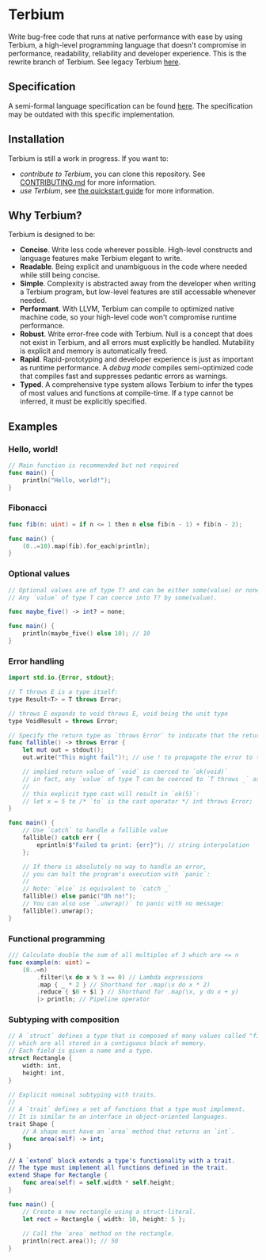 # Terbium

Write bug-free code that runs at native performance with ease by using Terbium, a high-level programming language that doesn't compromise in performance, readability, reliability and developer experience. 
This is the rewrite branch of Terbium. See legacy Terbium [here](https://github.com/TerbiumLang/Terbium/tree/legacy).

## Specification

A semi-formal language specification can be found [here](https://jay3332.gitbook.io/terbium/spec). The specification may be outdated with this specific implementation.

## Installation

Terbium is still a work in progress. If you want to:

* *contribute to Terbium*, you can clone this repository. See [CONTRIBUTING.md](https://github.com/terbium-lang/terbium/blob/main/CONTRIBUTING.md) for more information.
* *use Terbium*, see [the quickstart guide](https://terbium-lilac.vercel.app/docs/quickstart) for more information.

## Why Terbium?

Terbium is designed to be:

* **Concise**. Write less code wherever possible. High-level constructs and language features make Terbium elegant to write.
* **Readable**. Being explicit and unambiguous in the code where needed while still being concise.
* **Simple**. Complexity is abstracted away from the developer when writing a Terbium program, but low-level features are still accessable whenever needed.
* **Performant**. With LLVM, Terbium can compile to optimized native machine code, so your high-level code won't compromise runtime performance.
* **Robust**. Write error-free code with Terbium. Null is a concept that does not exist in Terbium, and all errors must explicitly be handled. Mutability is explicit and memory is automatically freed.
* **Rapid**. Rapid-prototyping and developer experience is just as important as runtime performance. A *debug mode* compiles semi-optimized code that compiles fast and suppresses pedantic errors as warnings.
* **Typed**. A comprehensive type system allows Terbium to infer the types of most values and functions at compile-time. If a type cannot be inferred, it must be explicitly specified.

## Examples

### Hello, world!

```swift
// Main function is recommended but not required
func main() {
    println("Hello, world!");
}
```

### Fibonacci

```swift
func fib(n: uint) = if n <= 1 then n else fib(n - 1) + fib(n - 2);

func main() {
    (0..=10).map(fib).for_each(println);
}
```

### Optional values

```swift
// Optional values are of type T? and can be either some(value) or none
// Any `value` of type T can coerce into T? by some(value).

func maybe_five() -> int? = none;

func main() {
    println(maybe_five() else 10); // 10
}
```

### Error handling

```swift
import std.io.{Error, stdout};

// T throws E is a type itself:
type Result<T> = T throws Error;

// throws E expands to void throws E, void being the unit type
type VoidResult = throws Error;

// Specify the return type as `throws Error` to indicate that the return value might fail
func fallible() -> throws Error {
    let mut out = stdout();
    out.write("This might fail")!; // use ! to propagate the error to the function

    // implied return value of `void` is coerced to `ok(void)`
    // in fact, any `value` of type T can be coerced to `T throws _` as `ok(value)`
    //
    // this explicit type cast will result in `ok(5)`:
    // let x = 5 to /* `to` is the cast operator */ int throws Error;
}

func main() {
    // Use `catch` to handle a fallible value
    fallible() catch err {
        eprintln($"Failed to print: {err}"); // string interpolation
    };

    // If there is absolutely no way to handle an error,
    // you can halt the program's execution with `panic`:
    //
    // Note: `else` is equivalent to `catch _`
    fallible() else panic("Oh no!");
    // You can also use `.unwrap()` to panic with no message:
    fallible().unwrap();
}
```

### Functional programming

```swift
/// Calculate double the sum of all multiples of 3 which are <= n
func example(n: uint) =
    (0..=n)
        .filter(\x do x % 3 == 0) // Lambda expressions
        .map { _ * 2 } // Shorthand for .map(\x do x * 2)
        .reduce { $0 + $1 } // Shorthand for .map(\x, y do x + y)
        |> println; // Pipeline operator 
```

### Subtyping with composition

```swift
// A `struct` defines a type that is composed of many values called "fields", 
// which are all stored in a contiguous block of memory. 
// Each field is given a name and a type.
struct Rectangle {
    width: int,
    height: int,
}

// Explicit nominal subtyping with traits.
//
// A `trait` defines a set of functions that a type must implement.
// It is similar to an interface in object-oriented languages.
trait Shape {
    // A shape must have an `area` method that returns an `int`.
    func area(self) -> int;
}

// A `extend` block extends a type's functionality with a trait.
// The type must implement all functions defined in the trait.
extend Shape for Rectangle {
    func area(self) = self.width * self.height;
}

func main() {
    // Create a new rectangle using a struct-literal.
    let rect = Rectangle { width: 10, height: 5 };
    
    // Call the `area` method on the rectangle.
    println(rect.area()); // 50
}
```
